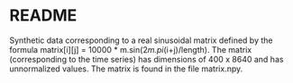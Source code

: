 # README

Synthetic data corresponding to a real sinusoidal matrix defined by the formula matrix[i][j] = 10000 * m.sin(2*m.pi*(i+j)/length). The matrix (corresponding to the time series) has dimensions of 400 x 8640 and has unnormalized values. The matrix is ​​found in the file matrix.npy.
